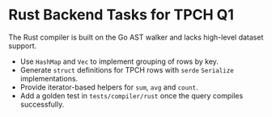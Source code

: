 # Rust Backend Tasks for TPCH Q1

The Rust compiler is built on the Go AST walker and lacks high-level dataset support.

- Use `HashMap` and `Vec` to implement grouping of rows by key.
- Generate `struct` definitions for TPCH rows with `serde` `Serialize` implementations.
- Provide iterator-based helpers for `sum`, `avg` and `count`.
- Add a golden test in `tests/compiler/rust` once the query compiles successfully.
